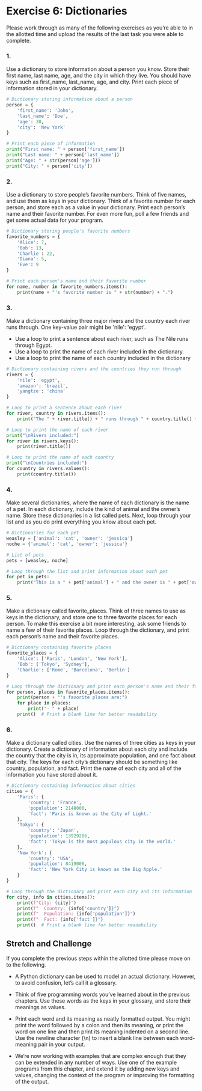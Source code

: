 # Exercise 6: Dictionaries
Please work through as many of the following exercises as you’re able to in the allotted time and upload the results of the last task you were able to complete.

### 1.
Use a dictionary to store information about a person you know. Store their first name, last name, age, and the city in which they live. You should have keys such as first_name, last_name, age, and city. Print each piece of information stored in your dictionary.

```py
# Dictionary storing information about a person
person = {
    'first_name': 'John',
    'last_name': 'Doe',
    'age': 30,
    'city': 'New York'
}

# Print each piece of information
print("First name: " + person['first_name'])
print("Last name: " + person['last_name'])
print("Age: " + str(person['age']))
print("City: " + person['city'])
```

### 2.
Use a dictionary to store people’s favorite numbers. Think of five names, and use them as keys in your dictionary. Think of a favorite number for each person, and store each as a value in your dictionary. Print each person’s name and their favorite number. For even more fun, poll a few friends and get some actual data for your program.

```py
# Dictionary storing people's favorite numbers
favorite_numbers = {
    'Alice': 7,
    'Bob': 13,
    'Charlie': 22,
    'Diana': 5,
    'Eve': 9
}

# Print each person's name and their favorite number
for name, number in favorite_numbers.items():
    print(name + "'s favorite number is " + str(number) + ".")
```

### 3.
Make a dictionary containing three major rivers and the country each river runs through. One key-value pair might be 'nile': 'egypt'. 

- Use a loop to print a sentence about each river, such as The Nile runs through Egypt. 
- Use a loop to print the name of each river included in the dictionary. 
- Use a loop to print the name of each country included in the dictionary

```py
# Dictionary containing rivers and the countries they run through
rivers = {
    'nile': 'egypt',
    'amazon': 'brazil',
    'yangtze': 'china'
}

# Loop to print a sentence about each river
for river, country in rivers.items():
    print("The " + river.title() + " runs through " + country.title() + ".")

# Loop to print the name of each river
print("\nRivers included:")
for river in rivers.keys():
    print(river.title())

# Loop to print the name of each country
print("\nCountries included:")
for country in rivers.values():
    print(country.title())
```

### 4.
Make several dictionaries, where the name of each dictionary is the name of a pet. In each dictionary, include the kind of animal and the owner’s name. Store these dictionaries in a list called pets. Next, loop through your list and as you do print everything you know about each pet.

```py
# Dictionaries for each pet
weasley = {'animal': 'cat', 'owner': 'jessica'}
noche = {'animal': 'cat', 'owner': 'jessica'}

# List of pets
pets = [weasley, noche]

# Loop through the list and print information about each pet
for pet in pets:
    print("This is a " + pet['animal'] + " and the owner is " + pet['owner'].title() + ".")
```

### 5.
Make a dictionary called favorite_places. Think of three names to use as keys in the dictionary, and store one to three favorite places for each person. To make this exercise a bit more interesting, ask some friends to name a few of their favorite places. Loop through the dictionary, and print each person’s name and their favorite places.

```py
# Dictionary containing favorite places
favorite_places = {
    'Alice': ['Paris', 'London', 'New York'],
    'Bob': ['Tokyo', 'Sydney'],
    'Charlie': ['Rome', 'Barcelona', 'Berlin']
}

# Loop through the dictionary and print each person's name and their favorite places
for person, places in favorite_places.items():
    print(person + "'s favorite places are:")
    for place in places:
        print("- " + place)
    print()  # Print a blank line for better readability
```

### 6.
Make a dictionary called cities. Use the names of three cities as keys in your dictionary. Create a dictionary of information about each city and include the country that the city is in, its approximate population, and one fact about that city. The keys for each city’s dictionary should be something like country, population, and fact. Print the name of each city and all of the information you have stored about it.

```py
# Dictionary containing information about cities
cities = {
    'Paris': {
        'country': 'France',
        'population': 2148000,
        'fact': 'Paris is known as the City of Light.'
    },
    'Tokyo': {
        'country': 'Japan',
        'population': 13929286,
        'fact': 'Tokyo is the most populous city in the world.'
    },
    'New York': {
        'country': 'USA',
        'population': 8419000,
        'fact': 'New York City is known as the Big Apple.'
    }
}

# Loop through the dictionary and print each city and its information
for city, info in cities.items():
    print(f"City: {city}")
    print(f"  Country: {info['country']}")
    print(f"  Population: {info['population']}")
    print(f"  Fact: {info['fact']}")
    print()  # Print a blank line for better readability
```

## Stretch and Challenge
If you complete the previous steps within the allotted time please move on to the following.

- A Python dictionary can be used to model an actual dictionary. However, to avoid confusion, let’s call it a glossary. 

- Think of five programming words you’ve learned about in the previous chapters. Use these words as the keys in your glossary, and store their meanings as values. 

- Print each word and its meaning as neatly formatted output. You might print the word followed by a colon and then its meaning, or print the word on one line and then print its meaning indented on a second line. Use the newline character (\n) to insert a blank line between each word-meaning pair in your output.

- We’re now working with examples that are complex enough that they can be extended in any number of ways. Use one of the example programs from this chapter, and extend it by adding new keys and values, changing the context of the program or improving the formatting of the output.
